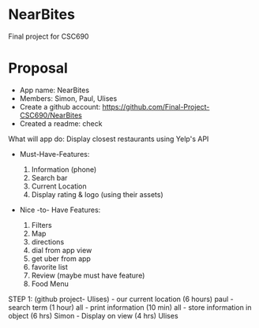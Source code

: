 # NearBites
Final project for CSC690







# Proposal

- App name: NearBites
- Members: Simon, Paul, Ulises
- Create a github account: https://github.com/Final-Project-CSC690/NearBites
- Created a readme: check


What will app do: Display closest restaurants using Yelp's API

-  Must-Have-Features: 
    1. Information (phone)
    2. Search bar
    3. Current Location 
    4. Display rating & logo (using their assets)
    
    
- Nice -to- Have Features: 
    1. Filters
    2. Map
    3. directions
    4. dial from app view
    5. get uber from app
    6. favorite list
    7. Review (maybe must have feature)
    8.  Food Menu





STEP 1:  (github project- Ulises)
                    -  our  current location (6 hours) paul
                    -  search term (1 hour) all
                    - print information (10 min) all
                    - store information in object (6 hrs) Simon
                    - Display on view (4 hrs) Ulises
                    
                

